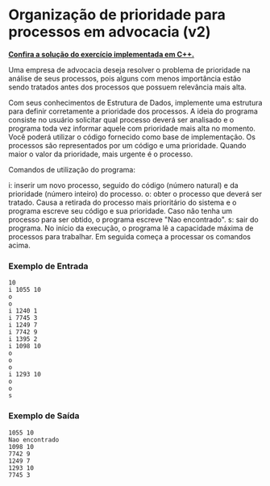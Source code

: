 # Organização de prioridade para processos em advocacia (v2)

**[Confira a solução do exercício implementada em C++.](03.cpp)**

Uma empresa de advocacia deseja resolver o problema de prioridade na análise de seus processos, pois alguns com menos importância estão sendo tratados antes dos processos que possuem relevância mais alta.

Com seus conhecimentos de Estrutura de Dados, implemente uma estrutura para definir corretamente a prioridade dos processos. A ideia do programa consiste no usuário solicitar qual processo deverá ser analisado e o programa toda vez informar aquele com prioridade mais alta no momento. Você poderá utilizar o código fornecido como base de implementação. Os processos são representados por um código e uma prioridade. Quando maior o valor da prioridade, mais urgente é o processo.

Comandos de utilização do programa:

i: inserir um novo processo, seguido do código (número natural) e da prioridade (número inteiro) do processo.
o: obter o processo que deverá ser tratado. Causa a retirada do processo mais prioritário do sistema e o programa escreve seu código e sua prioridade. Caso não tenha um processo para ser obtido, o programa escreve "Nao encontrado".
s: sair do programa.
No início da execução, o programa lê a capacidade máxima de processos para trabalhar. Em seguida começa a processar os comandos acima.

### Exemplo de Entrada

```
10
i 1055 10
o
o
i 1240 1
i 7745 3
i 1249 7
i 7742 9
i 1395 2
i 1098 10
o
o
o
i 1293 10
o
o
s
```

### Exemplo de Saída

```
1055 10
Nao encontrado
1098 10
7742 9
1249 7
1293 10
7745 3
```
